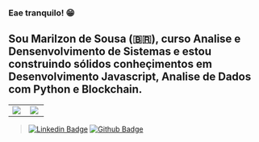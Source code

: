 ### Eae tranquilo! 😁

## Sou Marilzon de Sousa (🇧🇷), curso Analise e Densenvolvimento de Sistemas e estou construindo sólidos conheçimentos em Desenvolvimento Javascript, Analise de Dados com Python e Blockchain.

<center>
<table>
  <tr>
    <td><img align="left" padding-right="10px" src=https://github-readme-stats.vercel.app/api?username=marilzon&show_icons=true ></td>
    <td><img align="left" padding-right="10px" src=https://github-readme-stats.vercel.app/api/top-langs/?username=marilzon&show_icons=true&layout=compact></td>
  </tr>  
</table>
</center>
 
 > [![Linkedin Badge](https://img.shields.io/badge/-LinkedIn-blue?style=flat-square&logo=Linkedin&logoColor=white&link=https://www.linkedin.com/in/marilzon)](https://www.linkedin.com/in/marilzon) 
 > [![Github Badge](https://img.shields.io/badge/-Github-000?style=flat-square&logo=Github&logoColor=white&link=https://marilzon.github.io/maril-dev/)](https://marilzon.github.io/maril-dev/) 
